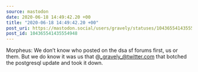 ```yaml
---
source: mastodon
date: 2020-06-18 14:49:42.20 +00
title: "2020-06-18 14:49:42.20 +00"
post_uri: https://mastodon.social/users/gravely/statuses/104365541435554948
post_id: 104365541435554948
---
```

Morpheus: We don’t know who posted on the dsa sf forums first, us or them. But we do know it was us that @_gravely_@twitter.com that botched the postgresql update and took it down.


